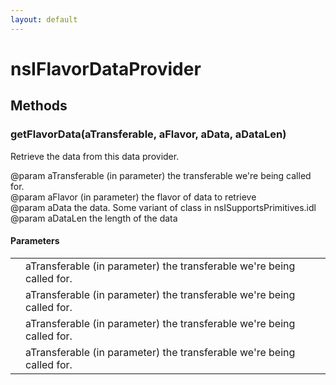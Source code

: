 ```yaml
---
layout: default
---
```


# nsIFlavorDataProvider #

## Methods ##

### getFlavorData(aTransferable, aFlavor, aData, aDataLen) ###
  
Retrieve the data from this data provider.  
  
@param  aTransferable (in parameter) the transferable we're being called for.  
@param  aFlavor (in parameter) the flavor of data to retrieve  
@param  aData the data. Some variant of class in nsISupportsPrimitives.idl  
@param  aDataLen the length of the data  
  

#### Parameters ####

<table>

<tr>
<td></td>
<td>aTransferable (in parameter) the transferable we're being called for.  
</td>
</tr>

<tr>
<td></td>
<td>aTransferable (in parameter) the transferable we're being called for.  
</td>
</tr>

<tr>
<td></td>
<td>aTransferable (in parameter) the transferable we're being called for.  
</td>
</tr>

<tr>
<td></td>
<td>aTransferable (in parameter) the transferable we're being called for.  
</td>
</tr>

</table>
